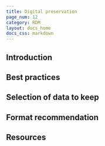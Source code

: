 ```yaml
---
title: Digital preservation
page_num: 12
category: RDM
layout: docs_home
docs_css: markdown
---
```

## Introduction

## Best practices

## Selection of data to keep

## Format recommendation

## Resources
